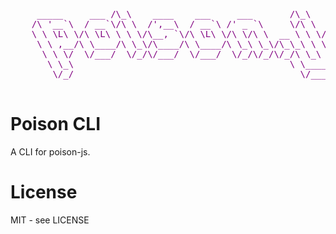 <div style="text-align: center">
  <pre style="color: purple">
     _____     ___ /\_\    ____    ___     ___       /\_\    ____  
    /\ '__`\  / __`\/\ \  /',__\  / __`\ /' _ `\     \/\ \  /',__\ 
    \ \ \L\ \/\ \L\ \ \ \/\__, `\/\ \L\ \/\ \/\ \  __ \ \ \/\__, `\
     \ \ ,__/\ \____/\ \_\/\____/\ \____/\ \_\ \_\/\_\_\ \ \/\____/
      \ \ \/  \/___/  \/_/\/___/  \/___/  \/_/\/_/\/_/\ \_\ \/___/ 
       \ \_\                                         \ \____/      
        \/_/                                           \/___/       
  </pre>
</div>

# Poison CLI

A CLI for poison-js.

# License

MIT - see LICENSE

